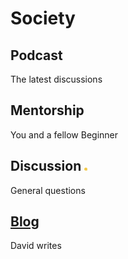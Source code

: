 # Society


## Podcast
The latest discussions

## Mentorship
You and a fellow Beginner

## Discussion <img width="5px" height="5px" src="images/Beginners_Comment.png">
General questions

## <a href="blog">Blog</a>
David writes

